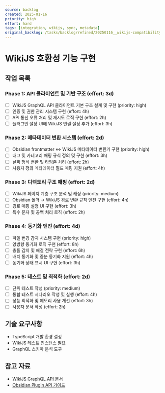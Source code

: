 ```yaml
---
source: backlog
created: 2025-01-16
priority: high
effort: hard
tags: [integration, wikijs, sync, metadata]
original_backlog: /tasks/backlog/refined/20250116__wikijs-compatibility.md
---
```


# WikiJS 호환성 기능 구현

## 작업 목록

### Phase 1: API 클라이언트 및 기반 구조 (effort: 3d)
- [ ] WikiJS GraphQL API 클라이언트 기본 구조 설계 및 구현 (priority: high)
- [ ] 인증 및 권한 관리 시스템 구현 (effort: 4h)
- [ ] API 통신 오류 처리 및 재시도 로직 구현 (effort: 2h)
- [ ] 플러그인 설정 UI에 WikiJS 연결 설정 추가 (effort: 3h)

### Phase 2: 메타데이터 변환 시스템 (effort: 2d)
- [ ] Obsidian frontmatter ↔ WikiJS 메타데이터 변환기 구현 (priority: high)
- [ ] 태그 및 카테고리 매핑 규칙 정의 및 구현 (effort: 3h)
- [ ] 날짜 형식 변환 및 타임존 처리 (effort: 2h)
- [ ] 사용자 정의 메타데이터 필드 매핑 지원 (effort: 4h)

### Phase 3: 디렉토리 구조 매핑 (effort: 2d)
- [ ] WikiJS 페이지 계층 구조 분석 및 캐싱 (priority: medium)
- [ ] Obsidian 폴더 → WikiJS 경로 변환 규칙 엔진 구현 (effort: 4h)
- [ ] 경로 매핑 설정 UI 구현 (effort: 3h)
- [ ] 특수 문자 및 공백 처리 로직 (effort: 2h)

### Phase 4: 동기화 엔진 (effort: 4d)
- [ ] 파일 변경 감지 시스템 구현 (priority: high)
- [ ] 양방향 동기화 로직 구현 (effort: 8h)
- [ ] 충돌 감지 및 해결 전략 구현 (effort: 6h)
- [ ] 배치 동기화 및 증분 동기화 지원 (effort: 4h)
- [ ] 동기화 상태 표시 UI 구현 (effort: 3h)

### Phase 5: 테스트 및 최적화 (effort: 2d)
- [ ] 단위 테스트 작성 (priority: medium)
- [ ] 통합 테스트 시나리오 작성 및 실행 (effort: 4h)
- [ ] 성능 최적화 및 메모리 사용 개선 (effort: 3h)
- [ ] 사용자 문서 작성 (effort: 2h)

## 기술 요구사항
- TypeScript 개발 환경 설정
- WikiJS 테스트 인스턴스 필요
- GraphQL 스키마 분석 도구

## 참고 자료
- [WikiJS GraphQL API 문서](https://docs.requarks.io/dev/api)
- [Obsidian Plugin API 가이드](https://docs.obsidian.md/Plugins/Getting+started/Build+a+plugin)
